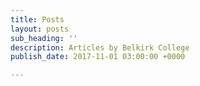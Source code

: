 ```yaml
---
title: Posts
layout: posts
sub_heading: ''
description: Articles by Belkirk College
publish_date: 2017-11-01 03:00:00 +0000

---
```

